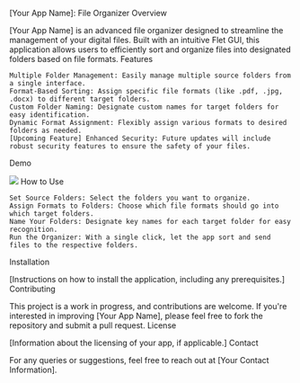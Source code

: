 [Your App Name]: File Organizer
Overview

[Your App Name] is an advanced file organizer designed to streamline the management of your digital files. Built with an intuitive Flet GUI, this application allows users to efficiently sort and organize files into designated folders based on file formats.
Features

    Multiple Folder Management: Easily manage multiple source folders from a single interface.
    Format-Based Sorting: Assign specific file formats (like .pdf, .jpg, .docx) to different target folders.
    Custom Folder Naming: Designate custom names for target folders for easy identification.
    Dynamic Format Assignment: Flexibly assign various formats to desired folders as needed.
    [Upcoming Feature] Enhanced Security: Future updates will include robust security features to ensure the safety of your files.

Demo

![](https://github.com/jojobee333/file_organizer_app/blob/master/frontend/assets/file_organizer_demo.gif)
How to Use

    Set Source Folders: Select the folders you want to organize.
    Assign Formats to Folders: Choose which file formats should go into which target folders.
    Name Your Folders: Designate key names for each target folder for easy recognition.
    Run the Organizer: With a single click, let the app sort and send files to the respective folders.

Installation

[Instructions on how to install the application, including any prerequisites.]
Contributing

This project is a work in progress, and contributions are welcome. If you're interested in improving [Your App Name], please feel free to fork the repository and submit a pull request.
License

[Information about the licensing of your app, if applicable.]
Contact

For any queries or suggestions, feel free to reach out at [Your Contact Information].
